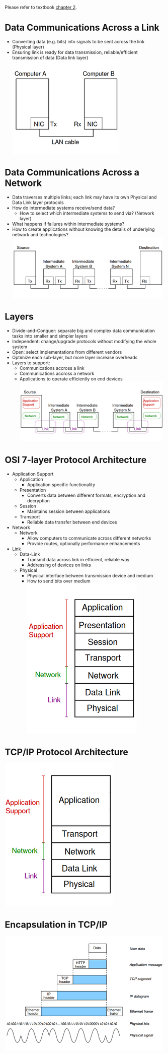 Please refer to textbook [chapter 2](https://github.com/cnchenpu/data-comm/blob/master/ppt/Ch2-Forouzan.ppt).

# Data Communications Across a Link
- Converting data (e.g. bits) into signals to be sent across the link (Physical layer)
- Ensuring link is ready for data transmission, reliable/efficient transmission of data (Data link layer) <br>
![](fig/accros-link.png)

# Data Communications Across a Network
- Data traverses multiple links; each link may have its own Physical and Data Link layer protocols
- How do intermediate systems receive/send data?  
  - How to select which intermediate systems to send via? (Network layer)
- What happens if failures within intermediate systems?
- How to create applications without knowing the details of underlying network and technologies? <br>
![](fig/accross-network.png)

# Layers
- Divide-and-Conquer: separate big and complex data communication tasks into smaller and simpler layers
- Independent: change/upgrade protocols without modifying the whole system
- Open: select implementations from different vendors
- Optimize each sub-layer, but more layer increase overheads
- Layers to support:
  - Communications accross a link
  - Communications accross a network
  - Applications to operate efficiently on end devices <br>
![](fig/layers.png)

# OSI 7-layer Protocol Architecture
- Application Support
  - Application
    - Application specific functionality
  - Presentation
    - Converts data between different formats, encryption and decryption
  - Session
    - Maintains session between applications
  - Transport
    - Reliable data transfer between end devices
- Network
  - Network
    - Allow computers to communicate across different networks 
    - Provide routes, optionally performance enhancements
- Link
  - Data-Link
    - Transmit data across link in efficient, reliable way
    - Addressing of devices on links
  - Physical
    - Physical interface between transmission device and medium
    - How to send bits over medium <br>
![](fig/OSI-7.png)

# TCP/IP Protocol Architecture
![](fig/TCPIP5.png)

# Encapsulation in TCP/IP
![](fig/encapsulation.png)
